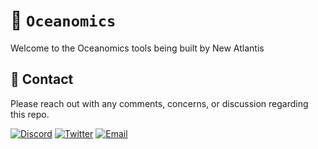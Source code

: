 # 🌊 `Oceanomics`

Welcome to the Oceanomics tools being built by New Atlantis

## 📲 Contact
Please reach out with any comments, concerns, or discussion regarding this repo.

[![Discord](https://img.shields.io/badge/Discord-New%20Atlantis-7289da)](https://discord.gg/newatlantis)
[![Twitter](https://img.shields.io/badge/Twitter-%40NewAtlantisDAO-00acee)](https://twitter.com/NewAtlantisDAO)
[![Email](https://img.shields.io/badge/Email-tom%40newatlantis.io-%23ffce00)](tom@newatlantis.io)
